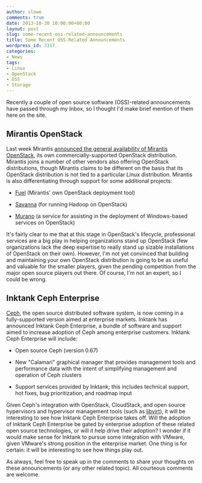 ```yaml
---
author: slowe
comments: true
date: 2013-10-30 10:00:00+00:00
layout: post
slug: some-recent-oss-related-announcements
title: Some Recent OSS-Related Announcements
wordpress_id: 3317
categories:
- News
tags:
- Linux
- OpenStack
- OSS
- Storage
---
```


Recently a couple of open source software (OSS)-related announcements have passed through my Inbox, so I thought I'd make brief mention of them here on the site.

## Mirantis OpenStack

Last week Mirantis [announced the general availability of Mirantis OpenStack](http://www.mirantis.com/company/press-center/company-news/mirantis-ships-first-zero-lock-in-openstack-distribution-designed-for-the-enterprise-market/), its own commercially-supported OpenStack distribution. Mirantis joins a number of other vendors also offering OpenStack distributions, though Mirantis claims to be different on the basis that its OpenStack distribution is not tied to a particular Linux distribution. Mirantis is also differentiating through support for some additional projects:

* [Fuel](https://wiki.openstack.org/wiki/Fuel) (Mirantis' own OpenStack deployment tool)

* [Savanna](https://wiki.openstack.org/wiki/Savanna) (for running Hadoop on OpenStack)

* [Murano](https://wiki.openstack.org/wiki/Murano) (a service for assisting in the deployment of Windows-based services on OpenStack)

It's fairly clear to me that at this stage in OpenStack's lifecycle, professional services are a big play in helping organizations stand up OpenStack (few organizations lack the deep expertise to really stand up sizable installations of OpenStack on their own). However, I'm not yet convinced that building and maintaining your own OpenStack distribution is going to be as useful and valuable for the smaller players, given the pending competition from the major open source players out there. Of course, I'm not an expert, so I could be wrong.

## Inktank Ceph Enterprise

[Ceph](http://ceph.com/), the open source distributed software system, is now coming in a fully-supported version aimed at enterprise markets. Inktank has announced Inktank Ceph Enterprise, a bundle of software and support aimed to increase adoption of Ceph among enterprise customers. Inktank Ceph Enterprise will include:

* Open source Ceph (version 0.67)

* New "Calamari" graphical manager that provides management tools and performance data with the intent of simplifying management and operation of Ceph clusters

* Support services provided by Inktank; this includes technical support, hot fixes, bug prioritization, and roadmap input

Given Ceph's integration with OpenStack, CloudStack, and open source hypervisors and hypervisor management tools (such as [libvirt](http://libvirt.org/)), it will be interesting to see how Inktank Ceph Enterprise takes off. Will the adoption of Inktank Ceph Enterprise be gated by enterprise adoption of these related open source technologies, or will it help drive their adoption? I wonder if it would make sense for Inktank to pursue some integration with VMware, given VMware's strong position in the enterprise market. One thing is for certain: it will be interesting to see how things play out.

As always, feel free to speak up in the comments to share your thoughts on these announcements (or any other related topic). All courteous comments are welcome.
